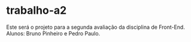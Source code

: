 # trabalho-a2
Este será o projeto para a segunda avaliação da disciplina de Front-End. Alunos: Bruno Pinheiro e Pedro Paulo.
